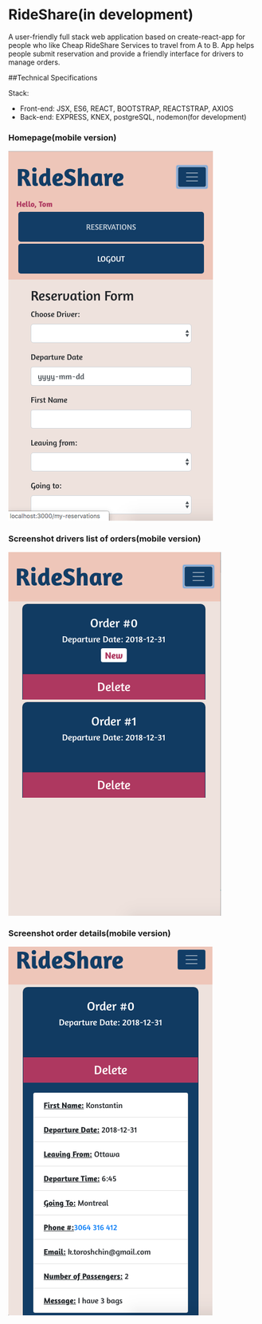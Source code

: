# RideShare(in development)

A user-friendly full stack web application based on create-react-app for people who like Cheap RideShare Services to travel from A to B.
App helps people submit reservation and provide a friendly interface for drivers to manage orders.

##Technical Specifications

Stack:

* Front-end: JSX, ES6, REACT, BOOTSTRAP, REACTSTRAP, AXIOS
* Back-end: EXPRESS, KNEX, postgreSQL, nodemon(for development)




### Homepage(mobile version)
![Homepage](./docs/Homepage.png)
### Screenshot drivers list of orders(mobile version)
![Screenshot drivers account](./docs/Order_list.png)
### Screenshot order details(mobile version)
![Screenshot order details](./docs/Order_details.png)
